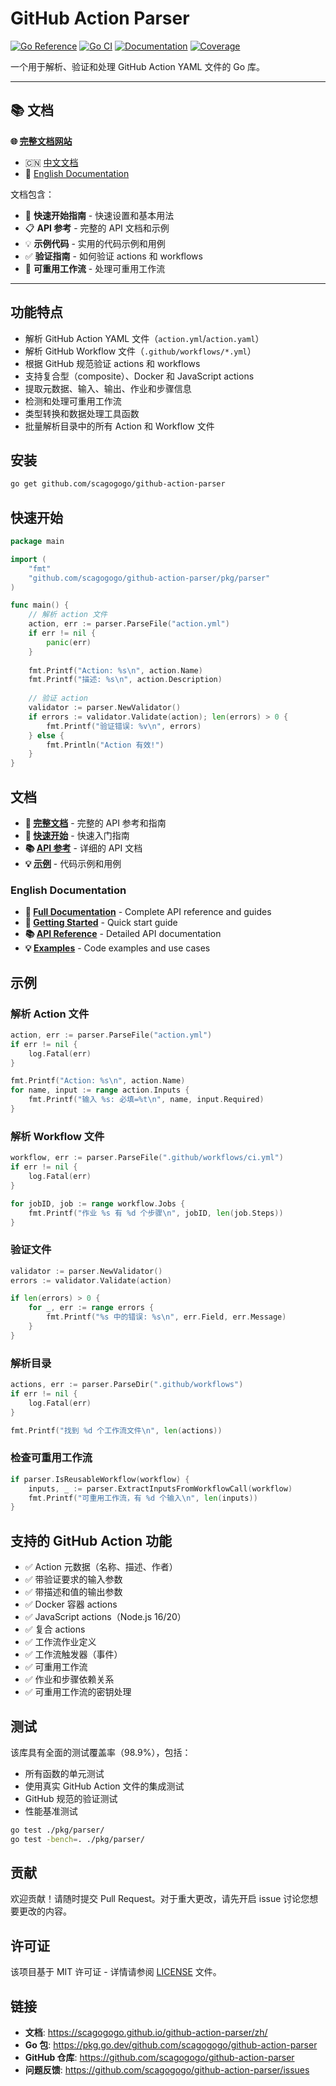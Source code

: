 # GitHub Action Parser

[![Go Reference](https://pkg.go.dev/badge/github.com/scagogogo/github-action-parser.svg)](https://pkg.go.dev/github.com/scagogogo/github-action-parser)
[![Go CI](https://github.com/scagogogo/github-action-parser/actions/workflows/ci.yml/badge.svg)](https://github.com/scagogogo/github-action-parser/actions/workflows/ci.yml)
[![Documentation](https://github.com/scagogogo/github-action-parser/actions/workflows/docs.yml/badge.svg)](https://scagogogo.github.io/github-action-parser/)
[![Coverage](https://img.shields.io/badge/coverage-98.9%25-brightgreen)](https://github.com/scagogogo/github-action-parser)

一个用于解析、验证和处理 GitHub Action YAML 文件的 Go 库。

---

## 📚 文档

**🌐 [完整文档网站](https://scagogogo.github.io/github-action-parser/)**

- 🇨🇳 [中文文档](https://scagogogo.github.io/github-action-parser/zh/)
- 📖 [English Documentation](https://scagogogo.github.io/github-action-parser/)

文档包含：
- 🚀 **快速开始指南** - 快速设置和基本用法
- 📋 **API 参考** - 完整的 API 文档和示例
- 💡 **示例代码** - 实用的代码示例和用例
- ✅ **验证指南** - 如何验证 actions 和 workflows
- 🔄 **可重用工作流** - 处理可重用工作流

---

## 功能特点

- 解析 GitHub Action YAML 文件（`action.yml`/`action.yaml`）
- 解析 GitHub Workflow 文件（`.github/workflows/*.yml`）
- 根据 GitHub 规范验证 actions 和 workflows
- 支持复合型（composite）、Docker 和 JavaScript actions
- 提取元数据、输入、输出、作业和步骤信息
- 检测和处理可重用工作流
- 类型转换和数据处理工具函数
- 批量解析目录中的所有 Action 和 Workflow 文件

## 安装

```bash
go get github.com/scagogogo/github-action-parser
```

## 快速开始

```go
package main

import (
    "fmt"
    "github.com/scagogogo/github-action-parser/pkg/parser"
)

func main() {
    // 解析 action 文件
    action, err := parser.ParseFile("action.yml")
    if err != nil {
        panic(err)
    }
    
    fmt.Printf("Action: %s\n", action.Name)
    fmt.Printf("描述: %s\n", action.Description)
    
    // 验证 action
    validator := parser.NewValidator()
    if errors := validator.Validate(action); len(errors) > 0 {
        fmt.Printf("验证错误: %v\n", errors)
    } else {
        fmt.Println("Action 有效!")
    }
}
```

## 文档

- **📖 [完整文档](https://scagogogo.github.io/github-action-parser/zh/)** - 完整的 API 参考和指南
- **🚀 [快速开始](https://scagogogo.github.io/github-action-parser/zh/getting-started)** - 快速入门指南
- **📚 [API 参考](https://scagogogo.github.io/github-action-parser/zh/api/)** - 详细的 API 文档
- **💡 [示例](https://scagogogo.github.io/github-action-parser/zh/examples/)** - 代码示例和用例

### English Documentation

- **📖 [Full Documentation](https://scagogogo.github.io/github-action-parser/)** - Complete API reference and guides
- **🚀 [Getting Started](https://scagogogo.github.io/github-action-parser/getting-started)** - Quick start guide
- **📚 [API Reference](https://scagogogo.github.io/github-action-parser/api/)** - Detailed API documentation
- **💡 [Examples](https://scagogogo.github.io/github-action-parser/examples/)** - Code examples and use cases

## 示例

### 解析 Action 文件

```go
action, err := parser.ParseFile("action.yml")
if err != nil {
    log.Fatal(err)
}

fmt.Printf("Action: %s\n", action.Name)
for name, input := range action.Inputs {
    fmt.Printf("输入 %s: 必填=%t\n", name, input.Required)
}
```

### 解析 Workflow 文件

```go
workflow, err := parser.ParseFile(".github/workflows/ci.yml")
if err != nil {
    log.Fatal(err)
}

for jobID, job := range workflow.Jobs {
    fmt.Printf("作业 %s 有 %d 个步骤\n", jobID, len(job.Steps))
}
```

### 验证文件

```go
validator := parser.NewValidator()
errors := validator.Validate(action)

if len(errors) > 0 {
    for _, err := range errors {
        fmt.Printf("%s 中的错误: %s\n", err.Field, err.Message)
    }
}
```

### 解析目录

```go
actions, err := parser.ParseDir(".github/workflows")
if err != nil {
    log.Fatal(err)
}

fmt.Printf("找到 %d 个工作流文件\n", len(actions))
```

### 检查可重用工作流

```go
if parser.IsReusableWorkflow(workflow) {
    inputs, _ := parser.ExtractInputsFromWorkflowCall(workflow)
    fmt.Printf("可重用工作流，有 %d 个输入\n", len(inputs))
}
```

## 支持的 GitHub Action 功能

- ✅ Action 元数据（名称、描述、作者）
- ✅ 带验证要求的输入参数
- ✅ 带描述和值的输出参数
- ✅ Docker 容器 actions
- ✅ JavaScript actions（Node.js 16/20）
- ✅ 复合 actions
- ✅ 工作流作业定义
- ✅ 工作流触发器（事件）
- ✅ 可重用工作流
- ✅ 作业和步骤依赖关系
- ✅ 可重用工作流的密钥处理

## 测试

该库具有全面的测试覆盖率（98.9%），包括：

- 所有函数的单元测试
- 使用真实 GitHub Action 文件的集成测试
- GitHub 规范的验证测试
- 性能基准测试

```bash
go test ./pkg/parser/
go test -bench=. ./pkg/parser/
```

## 贡献

欢迎贡献！请随时提交 Pull Request。对于重大更改，请先开启 issue 讨论您想要更改的内容。

## 许可证

该项目基于 MIT 许可证 - 详情请参阅 [LICENSE](LICENSE) 文件。

## 链接

- **文档**: https://scagogogo.github.io/github-action-parser/zh/
- **Go 包**: https://pkg.go.dev/github.com/scagogogo/github-action-parser
- **GitHub 仓库**: https://github.com/scagogogo/github-action-parser
- **问题反馈**: https://github.com/scagogogo/github-action-parser/issues
